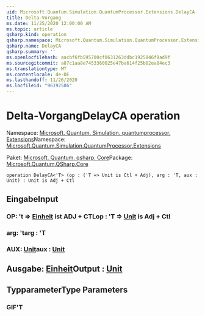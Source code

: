```yaml
---
uid: Microsoft.Quantum.Simulation.QuantumProcessor.Extensions.DelayCA
title: Delta-Vorgang
ms.date: 11/25/2020 12:00:00 AM
ms.topic: article
qsharp.kind: operation
qsharp.namespace: Microsoft.Quantum.Simulation.QuantumProcessor.Extensions
qsharp.name: DelayCA
qsharp.summary: ''
ms.openlocfilehash: aacbf6fb595700cf0631263ddbc1925846f9ad9f
ms.sourcegitcommit: a87c1aa8e7453360025e47ba614f25b02ea84ec3
ms.translationtype: MT
ms.contentlocale: de-DE
ms.lasthandoff: 11/26/2020
ms.locfileid: "96192586"
---
```

# <a name="delayca-operation"></a><span data-ttu-id="86a2f-102">Delta-Vorgang</span><span class="sxs-lookup"><span data-stu-id="86a2f-102">DelayCA operation</span></span>

<span data-ttu-id="86a2f-103">Namespace: [Microsoft. Quantum. Simulation. quantumprocessor. Extensions](xref:Microsoft.Quantum.Simulation.QuantumProcessor.Extensions)</span><span class="sxs-lookup"><span data-stu-id="86a2f-103">Namespace: [Microsoft.Quantum.Simulation.QuantumProcessor.Extensions](xref:Microsoft.Quantum.Simulation.QuantumProcessor.Extensions)</span></span>

<span data-ttu-id="86a2f-104">Paket: [Microsoft. Quantum. qsharp. Core](https://nuget.org/packages/Microsoft.Quantum.QSharp.Core)</span><span class="sxs-lookup"><span data-stu-id="86a2f-104">Package: [Microsoft.Quantum.QSharp.Core](https://nuget.org/packages/Microsoft.Quantum.QSharp.Core)</span></span>




```qsharp
operation DelayCA<'T> (op : ('T => Unit is Ctl + Adj), arg : 'T, aux : Unit) : Unit is Adj + Ctl
```


## <a name="input"></a><span data-ttu-id="86a2f-105">Eingabe</span><span class="sxs-lookup"><span data-stu-id="86a2f-105">Input</span></span>

### <a name="op--t--unit--is-adj--ctl"></a><span data-ttu-id="86a2f-106">OP: 't => [Einheit](xref:microsoft.quantum.lang-ref.unit)  ist ADJ + CTL</span><span class="sxs-lookup"><span data-stu-id="86a2f-106">op : 'T => [Unit](xref:microsoft.quantum.lang-ref.unit)  is Adj + Ctl</span></span>




### <a name="arg--t"></a><span data-ttu-id="86a2f-107">arg: 't</span><span class="sxs-lookup"><span data-stu-id="86a2f-107">arg : 'T</span></span>




### <a name="aux--unit"></a><span data-ttu-id="86a2f-108">AUX: [Unit](xref:microsoft.quantum.lang-ref.unit)</span><span class="sxs-lookup"><span data-stu-id="86a2f-108">aux : [Unit](xref:microsoft.quantum.lang-ref.unit)</span></span>





## <a name="output--unit"></a><span data-ttu-id="86a2f-109">Ausgabe: [Einheit](xref:microsoft.quantum.lang-ref.unit)</span><span class="sxs-lookup"><span data-stu-id="86a2f-109">Output : [Unit](xref:microsoft.quantum.lang-ref.unit)</span></span>



## <a name="type-parameters"></a><span data-ttu-id="86a2f-110">Typparameter</span><span class="sxs-lookup"><span data-stu-id="86a2f-110">Type Parameters</span></span>

### <a name="t"></a><span data-ttu-id="86a2f-111">GIF</span><span class="sxs-lookup"><span data-stu-id="86a2f-111">'T</span></span>

